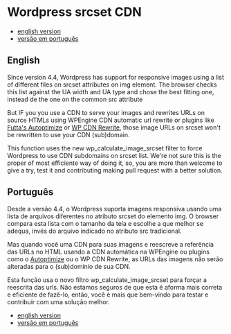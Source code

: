 # Wordpress srcset CDN

* <a href="#english-version">english version</a>
* <a href="#portuguese-version">versão em português</a>

## <a id="english-version">English</a>

Since version 4.4, Wordpress has support for responsive images using a list of different files on srcset attributes on img element. The browser checks this list against the UA width and UA type and chose the best fitting one, instead de the one on the common src attribute

But IF you you use a CDN to serve your images and rewrites URLs on source HTMLs using WPEngine CDN automatic url rewrite or plugins like [Futta's Autoptimize](http://blog.futtta.be/autoptimize/) or [WP CDN Rewrite](https://wordpress.org/plugins/wp-cdn-rewrite/), those image URLs on srcset won't be rewritten to use your CDN (sub)domain.

This function uses the new wp_calculate_image_srcset filter to force Wordpress to use CDN subdomains on srcset list. We're not sure this is the proper of most efficiente way of doing it, so, you are more than welcome to give a try, test it and contributing making pull request with a better solution.

## <a id="portuguese-version">Português</a>

Desde a versão 4.4, o Wordpress suporta imagens responsiva usando uma lista de arquivos diferentes no atributo srcset do elemento img. O browser compara esta lista com o tamanho da tela e escolhe a que melhor se adequa, invés do arquivo indicado no atributo src tradicional.

Mas quando você uma CDN para suas imagens e reescreve a referência das URLs no HTML usando a CDN automática na WPEngine ou plugins como o [Autoptimize](https://wordpress.org/plugins/autoptimize/) ou o WP CDN Rewrite, as URLs das imagens não serão alteradas para o (sub)domínio de sua CDN.

Esta função usa o novo filtro wp_calculate_image_srcset para forçar a reescrita das urls. Não estamos seguros de que esta é aforma mais correta e eficiente de fazê-lo, então, você é mais que bem-vindo para testar e contribuir com uma solução melhor.

* <a href="#english-version">english version</a>
* <a href="#portuguese-version">versão em português</a>
